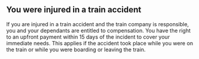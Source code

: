 ##  You were injured in a train accident

If you are injured in a train accident and the train company is responsible,
you and your dependants are entitled to compensation. You have the right to an
upfront payment within 15 days of the incident to cover your immediate needs.
This applies if the accident took place while you were on the train or while
you were boarding or leaving the train.

